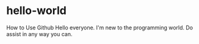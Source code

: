 # hello-world
How to Use Github
Hello everyone. I'm new to the programming world. Do assist in any way you can.
